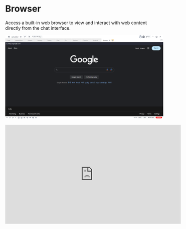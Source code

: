 # Browser

Access a built-in web browser to view and interact with web content directly from the chat interface.

![Browser](../../../static/img/browser.png)


<iframe width="560" height="315" src="https://www.youtube.com/embed/0he9GSor9S4?si=DTs8gOaE79JpQ3Sb" title="YouTube video player" frameborder="0" allow="accelerometer; autoplay; clipboard-write; encrypted-media; gyroscope; picture-in-picture; web-share" referrerpolicy="strict-origin-when-cross-origin" allowfullscreen></iframe>